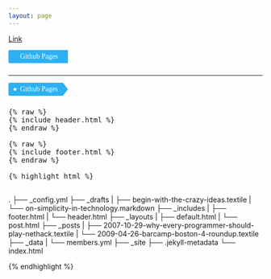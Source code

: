 ```yaml
---
layout: page
---
```



<script>
emailE=('info@' + 'dxartist.com')
document.write('<A href="mailto:' + emailE + '">' + emailE + '</a>')

</script>


<a href="http://blog.webjeda.com/how-to-add-share-buttons-to-jekyll#disqus_thread">Link</a>    

<div class="arrow_right">Github Pages</div>
<hr>
<div class="arrow">Github Pages</div>



<pre>
{% raw %}
{% include header.html %}
{% endraw %}

{% raw %}
{% include footer.html %}
{% endraw %}

{% highlight html %}

</pre>



.
├── _config.yml
├── _drafts
|   ├── begin-with-the-crazy-ideas.textile
|   └── on-simplicity-in-technology.markdown
├── _includes
|   ├── footer.html
|   └── header.html
├── _layouts
|   ├── default.html
|   └── post.html
├── _posts
|   ├── 2007-10-29-why-every-programmer-should-play-nethack.textile
|   └── 2009-04-26-barcamp-boston-4-roundup.textile
├── _data
|   └── members.yml
├── _site
├── .jekyll-metadata
└── index.html

{% endhighlight %}

<style>
    
    
    .arrow_right {
    font: 14px/1.5 'PT Sans',serif;
    background: #2BB1F3;
    border-radius: 3px 0 0 3px;
    color: #FFFFFF;
    display: inline-block;
    height: 26px;
    line-height: 26px;
    padding: 0 20px 0 23px;
    position: relative;
    margin: 0 10px 10px 0;
    text-decoration: none!important;
    -webkit-transition: color .2s;
}

.arrow-right:before {
    background: #fff;
    border-radius: 10px;
    box-shadow: inset 0 1px rgba(0,0,0,.25);
    content: '';
    height: 6px;
    left: 10px;
    position: absolute;
    width: 6px;
    top: 10px;
}

.arrow-right:after {
    background: #fff;
    border-bottom: 13px solid transparent;
    border-left: 10px solid #2BB1F3;
    border-top: 13px solid transparent;
    content: '';
    position: absolute;
    right: 0;
    top: 0;
}

    
    .arrow {
    font: 14px/1.5 'PT Sans',serif;
    background: #2BB1F3;
    border-radius: 3px 0 0 3px;
    color: #FFFFFF;
    display: inline-block;
    height: 26px;
    line-height: 26px;
    padding: 0 20px 0 23px;
    position: relative;
    margin: 0 10px 10px 0;
    text-decoration: none!important;
    -webkit-transition: color .2s;
}

.arrow:before {
    background: #fff;
    border-radius: 10px;
    box-shadow: inset 0 1px rgba(0,0,0,.25);
    content: '';
    height: 6px;
    left: 10px;
    position: absolute;
    width: 6px;
    top: 10px;
}

.arrow:after {
    background: #fff;
    border-bottom: 13px solid transparent;
    border-left: 10px solid #2BB1F3;
    border-top: 13px solid transparent;
    content: '';
    position: absolute;
    right: 0;
    top: 0;
}

</style>